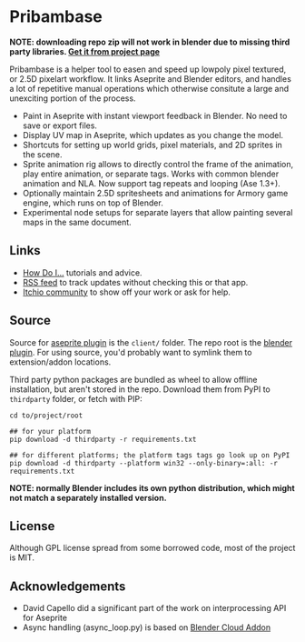 # Pribambase

**NOTE: downloading repo zip will not work in blender due to missing third party libraries. [Get it from project page](https://lampysprites.itch.io/pribambase)**

Pribambase is a helper tool to easen and speed up lowpoly pixel textured, or 2.5D pixelart workflow. It links Aseprite and Blender editors, and handles a lot of repetitive manual operations which otherwise consitute a large and unexciting portion of the process.

* Paint in Aseprite with instant viewport feedback in Blender. No need to save or export files.
* Display UV map in Aseprite, which updates as you change the model.
* Shortcuts for setting up world grids, pixel materials, and 2D sprites in the scene.
* Sprite animation rig allows to directly control the frame of the animation, play entire animation, or separate tags. Works with common blender animation and NLA. Now support tag repeats and looping (Ase 1.3+).
* Optionally maintain 2.5D spritesheets and animations for Armory game engine, which runs on top of Blender.
* Experimental node setups for separate layers that allow painting several maps in the same document.

## Links

* [How Do I...](https://github.com/lampysprites/pribambase/wiki/How-Do-I...) tutorials and advice.
* [RSS feed](https://lampysprites.itch.io/pribambase/devlog.rss) to track updates without checking this or that app.
* [Itchio community](https://lampysprites.itch.io/pribambase/community) to show off your work or ask for help.

## Source

Source for [aseprite plugin](https://github.com/aseprite/api/blob/main/api/plugin.md) is the `client/` folder. The repo root is the [blender plugin](https://docs.blender.org/manual/en/latest/advanced/scripting/addon_tutorial.html#install-the-add-on). For using source, you'd probably want to symlink them to extension/addon locations.

Third party python packages are bundled as wheel to allow offline installation, but aren't stored in the repo. Download them from PyPI to `thirdparty` folder, or fetch with PIP:

```shell
cd to/project/root

## for your platform
pip download -d thirdparty -r requirements.txt

## for different platforms; the platform tags tags go look up on PyPI
pip download -d thirdparty --platform win32 --only-binary=:all: -r requirements.txt
```

**NOTE: normally Blender includes its own python distribution, which might not match a separately installed version.**

## License

Although GPL license spread from some borrowed code, most of the project is MIT.

## Acknowledgements
- David Capello did a significant part of the work on interprocessing API for Aseprite
- Async handling (async_loop.py) is based on [Blender Cloud Addon](https://cloud.blender.org/services)
